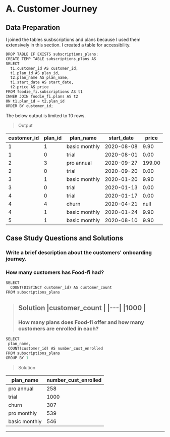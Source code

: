 # A. Customer Journey

## Data Preparation
I joined the tables susbscriptions and plans because I used them extensively in this section.  I created a table for accessibility.

```python
DROP TABLE IF EXISTS subscriptions_plans;
CREATE TEMP TABLE subscriptions_plans AS 
SELECT
  t1.customer_id AS customer_id,
  t1.plan_id AS plan_id,
  t2.plan_name AS plan_name,
  t1.start_date AS start_date,
  t2.price AS price
FROM foodie_fi.subscriptions AS t1
INNER JOIN foodie_fi.plans AS t2
ON t1.plan_id = t2.plan_id
ORDER BY customer_id;

```
The below output is limited to 10 rows.
> Output

| customer_id |plan_id |plan_name |start_date |price |
| --- | --- | --- |--- |--- |
| 1 | 1 |basic monthly |2020-08-08 |9.90  |
|1| 0 | trial| 2020-08-01 |0.00  |  
| 2 | 3 |pro annual |2020-09-27|199.00 |
| 2 | 0 |trial |2020-09-20|0.00|
| 3 | 1 |basic monthly|2020-01-20|9.90|
| 3 | 0 |trial|2020-01-13|0.00|
| 4 | 0 |trial|2020-01-17|0.00|
| 4 | 4 |churn|2020-04-21|null|
| 4 | 1 |basic monthly|2020-01-24|9.90|
| 5 | 1 |basic monthly|2020-08-10|9.90|


## Case Study Questions and Solutions

### Write a brief description about the customers' onboarding journey.

### How many customers has Food-fi had?
```python
SELECT 
  COUNT(DISTINCT customer_id) AS customer_count
FROM subscriptions_plans
```
> Solution
> |customer_count   |
> |---|
> |1000   |
> ---
> ### How many plans does Food-fi offer and how many customers are enrolled in each?
 ```python
SELECT
  plan_name,
  COUNT(customer_id) AS number_cust_enrolled
FROM subscriptions_plans
GROUP BY 1
```
> Solution

| plan_name | number_cust_enrolled |
| --- | --- |
| pro annual | 258 |
|trial | 1000 |   
| churn | 307 |
| pro monthly | 539 |
| basic monthly | 546 |
----